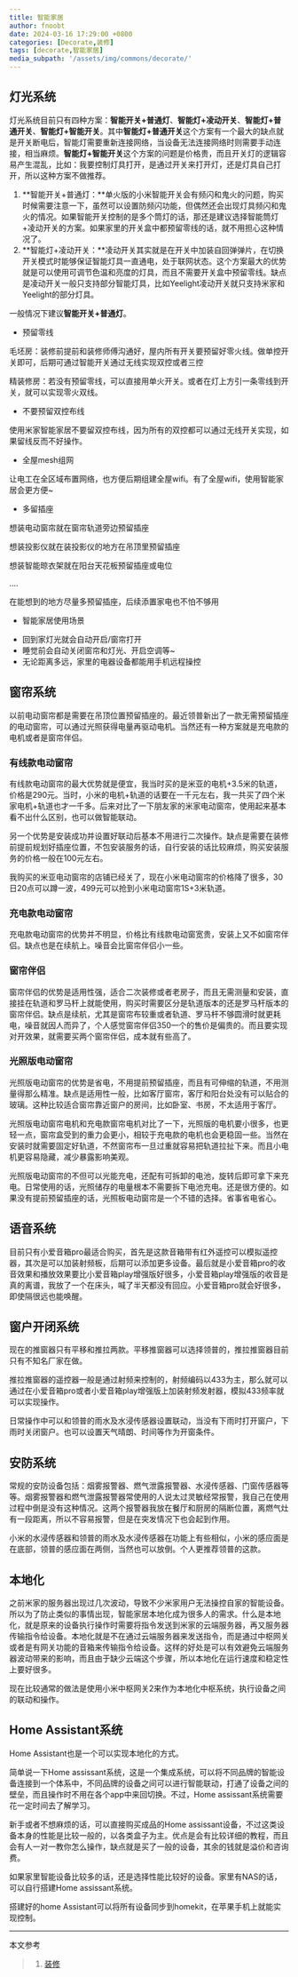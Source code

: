 ```yaml
---
title: 智能家居
author: fnoobt
date: 2024-03-16 17:29:00 +0800
categories: [Decorate,装修]
tags: [decorate,智能家居]
media_subpath: '/assets/img/commons/decorate/'
---
```


## 灯光系统
灯光系统目前只有四种方案：**智能开关+普通灯**、**智能灯+凌动开关**、**智能灯+普通开关**、**智能灯+智能开关**。其中**智能灯+普通开关**这个方案有一个最大的缺点就是开关断电后，智能灯需要重新连接网络，当设备无法连接网络时则需要手动连接，相当麻烦。**智能灯+智能开关**这个方案的问题是价格贵，而且开关灯的逻辑容易产生混乱，比如：我要控制灯具打开，是通过开关来打开灯，还是灯具自己打开，所以这种方案不做推荐。

1. **智能开关+普通灯：**单火版的小米智能开关会有频闪和鬼火的问题，购买时候需要注意一下，虽然可以设置防频闪功能，但偶然还会出现灯具频闪和鬼火的情况。如果智能开关控制的是多个筒灯的话，那还是建议选择智能筒灯+凌动开关的方案。如果家里的开关盒中都预留零线的话，就不用担心这种情况了。
2. **智能灯+凌动开关：**凌动开关其实就是在开关中加装自回弹弹片，在切换开关模式时能够保证智能灯具一直通电，处于联网状态。这个方案最大的优势就是可以使用可调节色温和亮度的灯具，而且不需要开关盒中预留零线。缺点是凌动开关一般只支持部分智能灯具，比如Yeelight凌动开关就只支持米家和Yeelight的部分灯具。

一般情况下建议**智能开关+普通灯**。

- 预留零线

毛坯房：装修前提前和装修师傅沟通好，屋内所有开关要预留好零火线。做单控开关即可，后期可通过智能开关通过无线实现双控或者三控

精装修房：若没有预留零线，可以直接用单火开关。或者在灯上方引一条零线到开关，就可以实现零火双线。

- 不要预留双控布线

使用米家智能家居不要留双控布线，因为所有的双控都可以通过无线开关实现，如果留线反而不好操作。

- 全屋mesh组网

让电工在全区域布置网络，也方便后期组建全屋wifi。有了全屋wifi，使用智能家居会更方便~

- 多留插座

想装电动窗帘就在窗帘轨道旁边预留插座

想装投影仪就在装投影仪的地方在吊顶里预留插座

想装智能晾衣架就在阳台天花板预留插座或电位

....

在能想到的地方尽量多预留插座，后续添置家电也不怕不够用

- 智能家居使用场景
 + 回到家灯光就会自动开启/窗帘打开
 + 睡觉前会自动关闭窗帘和灯光、开启空调等~
 + 无论距离多远，家里的电器设备都能用手机远程操控

## 窗帘系统
以前电动窗帘都是需要在吊顶位置预留插座的。最近领普新出了一款无需预留插座的电动窗帘，可以通过光照获得电量再驱动电机。当然还有一种方案就是充电款的电机或者是窗帘伴侣。

### 有线款电动窗帘
有线款电动窗帘的最大优势就是便宜，我当时买的是米亚的电机+3.5米的轨道，价格是290元。当时，小米的电机+轨道的话要在一千元左右，我一共买了四个米家电机+轨道也才一千多。后来对比了一下朋友家的米家电动窗帘，使用起来基本看不出什么区别，也可以做智能联动。

另一个优势是安装成功并设置好联动后基本不用进行二次操作。缺点是需要在装修前提前规划好插座位置，不包安装服务的话，自行安装的话比较麻烦，购买安装服务的价格一般在100元左右。

我购买的米亚电动窗帘的店铺已经关了，现在小米电动窗帘的价格降了很多，30日20点可以蹲一波，499元可以抢到小米电动窗帘1S+3米轨道。

### 充电款电动窗帘
充电款电动窗帘的优势并不明显，价格比有线款电动窗宽贵，安装上又不如窗帘伴侣。缺点也是在续航上。噪音会比窗帘伴侣小一些。

### 窗帘伴侣
窗帘伴侣的优势是适用性强，适合二次装修或者老房子，而且无需测量和安装，直接挂在轨道和罗马杆上就能使用，购买时需要区分是轨道版本的还是罗马杆版本的窗帘伴侣。缺点是续航，尤其是窗帘布较重或者轨道、罗马杆不够圆滑时就更耗电，噪音就因人而异了，个人感觉窗帘伴侣350一个的售价是偏贵的。而且要实现对开效果，就需要买两个窗帘伴侣，成本就有些高了。

### 光照版电动窗帘
光照版电动窗帘的优势是省电，不用提前预留插座，而且有可伸缩的轨道，不用测量得那么精准。缺点是适用性一般，比如客厅窗帘，客厅和阳台处没有可以贴合的玻璃。这种比较适合窗帘靠近窗户的房间，比如卧室、书房，不太适用于客厅。

光照版电动窗帘电机和充电款窗帘电机对比了一下，光照版的电机要小很多，也更轻一点，窗帘盒受到的重力会更小，相较于充电款的电机也会更稳固一些。当然在安装时就需要固定好轨道，不然窗帘布一旦过重就容易把轨道拉扯下来。而且小电机更容易隐藏，减少暴露影响美观。

光照版电动窗帘的不但可以光能充电，还配有可拆卸的电池，旋转后即可拿下来充电。日常使用的话，光照储存的电量根本不需要拆下电池充电。还是很方便的。如果没有提前预留插座的话，光照板电动窗帘是一个不错的选择。省事省电省心。

## 语音系统
目前只有小爱音箱pro最适合购买，首先是这款音箱带有红外遥控可以模拟遥控器，其次是可以加装射频板，后期可以添加更多设备。最后就是小爱音箱pro的收音效果和播放效果要比小爱音箱play增强版好很多，小爱音箱play增强版的收音是真的离谱，我放了一个在床头，喊了半天都没有回应。小爱音箱pro就会好很多，即使隔很远也能唤醒。

## 窗户开闭系统
现在的推窗器只有平移和推拉两款。平移推窗器可以选择领普的，推拉推窗器目前只有不知名厂家在做。

推拉推窗器的遥控器一般是通过射频来控制的，射频编码以433为主，那么就可以通过在小爱音箱pro或者小爱音箱play增强版上加装射频发射器，模拟433频率就可以实现操作。

日常操作中可以和领普的雨水及水浸传感器设置联动，当没有下雨时打开窗户，下雨时关闭窗户。也可以设置天气晴朗、时间等作为开窗条件。

## 安防系统
常规的安防设备包括：烟雾报警器、燃气泄露报警器、水浸传感器、门窗传感器等等。烟雾报警器和燃气泄露报警器常使用的人说太过灵敏经常报警，我自己在使用过程中倒是没有这种情况。这两个报警器我放在餐厅和厨房的隔断位置，离燃气灶有一段距离，所以不容易报警，但是在突发情况下也会起到作用。

小米的水浸传感器和领普的雨水及水浸传感器在功能上有些相似，小米的感应面是在底部，领普的感应面在两侧，当然也可以放倒。个人更推荐领普的这款。

## 本地化
之前米家的服务器出现过几次波动，导致不少米家用户无法操控自家的智能设备。所以为了防止类似的事情出现，智能家居本地化成为很多人的需求。什么是本地化，就是原来的设备执行操作时需要将指令发送到米家的云端服务器，再又服务器传输指令给设备。本地化就是不在通过云端服务器来发送指令，而是通过中枢网关或者是有网关功能的音箱来传输指令给设备。这样的好处是可以有效避免云端服务器波动带来的影响，而且由于缺少云端这个步骤，所以本地化在运行速度和稳定性上要好很多。

现在比较通常的做法是使用小米中枢网关2来作为本地化中枢系统，执行设备之间的联动和操作。

## Home Assistant系统
Home Assistant也是一个可以实现本地化的方式。

简单说一下Home assissant系统，这是一个集成系统，可以将不同品牌的智能设备连接到一个体系中，不同品牌的设备之间可以进行智能联动，打通了设备之间的壁垒，而且操作时不用在各个app中来回切换。不过，Home assissant系统需要花一定时间去了解学习。

新手或者不想麻烦的话，可以直接购买成品的Home assissant设备，不过这类设备本身的性能是比较一般的，以各类盒子为主。优点是会有比较详细的教程，而且会有人一对一教你怎么操作，缺点就是买了一般的设备，其余的钱就是溢价和咨询费。

如果家里智能设备比较多的话，还是选择性能比较好的设备。家里有NAS的话，可以自行搭建Home assissant系统。

搭建好的home Assistant可以将所有设备同步到homekit，在苹果手机上就能实现控制。

****

本文参考

> 1. [装修](https://fnoobt.github.io/posts/decorate-start/)
